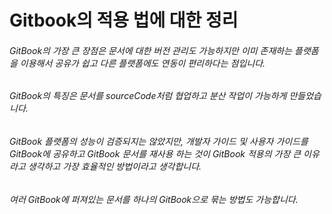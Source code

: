 # Gitbook의 적용 법에 대한 정리

###### GitBook의 가장 큰 장점은 문서에 대한 버전 관리도 가능하지만 이미 존재하는 플랫폼을 이용해서 공유가 쉽고 다른 플랫폼에도 연동이 편리하다는 점입니다.

###### GitBook의 특징은 문서를 sourceCode처럼 협업하고 분산 작업이 가능하게 만들었습니다. 

###### GitBook 플랫폼의 성능이 검증되지는 않았지만, 개발자 가이드 및 사용자 가이드를 GitBook에 공유하고 GitBook 문서를 재사용 하는 것이 GitBook 적용의 가장 큰 이유라고 생각하고 가장 효율적인 방법이라고 생각합니다.

###### 여러 GitBook에 퍼져있는 문서를 하나의 GitBook으로 묶는 방법도 가능합니다.

